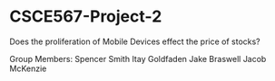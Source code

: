 # CSCE567-Project-2
Does the proliferation of Mobile Devices effect the price of stocks?

Group Members:
Spencer Smith
Itay Goldfaden
Jake Braswell
Jacob McKenzie
